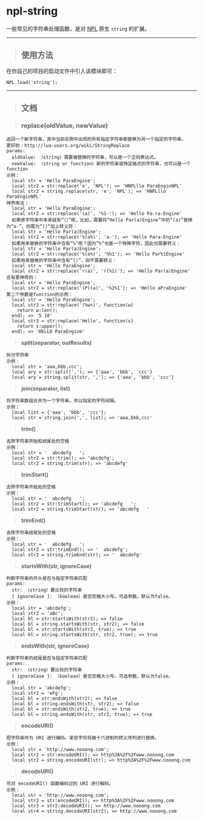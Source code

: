 # npl-string

一些常见的字符串处理函数，是对 [NPL](https://github.com/LiXizhi/NPLRuntime) 原生 `string` 的扩展。

*****

> ## 使用方法

在你自己的项目的启动文件中引入该模块即可：

    NPL.load('string');

*****

> ## 文档

> ### replace(oldValue, newValue)

    返回一个新字符串，其中当前实例中出现的所有指定字符串都替换为另一个指定的字符串。
    更好的：http://lua-users.org/wiki/StringReplace
    params:
      oldValue: （string）需要被替换的字符串，可以是一个正则表达式。
      newValue: （string or function）新的字符串或特定格式的字符串，也可以是一个function
    示例：
      local str = 'Hello ParaEngine';
      local str2 = str:replace('e', 'NPL'); => 'HNPLllo ParaEnginNPL'
      local str2 = string.replace(str, 'e', 'NPL'); => 'HNPLllo ParaEnginNPL'
    神奇用法：
      local str = 'Hello ParaEngine';
      local str2 = str:replace('(a)', '%1-'); => 'Hello Pa-ra-Engine'
      如果原字符串中本来就有“（）”呢，比如，需要将“Hello Par(a)Engine”中的“(a)”替换为“a-”。则需为“()”加上转义符：
      local str = 'Hello Par(a)Engine';
      local str2 = str:replace('%(a%)', 'a-'); => 'Hello Para-Engine'
      如果用来替换的字符串中含有“%”呢？因为“%”也是一个特殊字符，因此也需要转义：
      local str = 'Hello Par(a)Engine';
      local str2 = str:replace('%(a%)', '%%1'); => 'Hello Par%1Engine'
      如果用来替换的字符串中含有“()”，则不需要转义：
      local str = 'Hello ParaEngine';
      local str2 = str:replace('r(a)', 'r(%1)'); => 'Hello Par(a)Engine'
    还有更神奇的：
      local str = 'Hello ParaEngine';
      local str2 = str:replace('(P)(a)', '%2%1'); => 'Hello aPraEngine'
    第二个参数是function的示例：
      local str = 'Hello ParaEngine';
      local str2 = str:replace('(%w+)', function(w)
        return w:len();
      end); => '5 10'
      local str3 = str:replace('Hello', function(s)
        return s:upper();
      end); => 'HELLO ParaEngine'

> **split(separator, outResults)**

    拆分字符串
    示例：
      local str = 'aaa,bbb,ccc';
      local ary = str:split(','); => {'aaa', 'bbb', 'ccc'}
      local ary = string.split(str, ','); => {'aaa', 'bbb', 'ccc'}

> **join(separator, list)**

    将字符串数组合并为一个字符串，并以指定的字符间隔。
    示例：
      local list = {'aaa', 'bbb', 'ccc'};
      local str = string.join(',', list); => 'aaa,bbb,ccc'

> **trim()**

    去除字符串开始和结尾处的空格
    示例：
      local str = '  abcdefg   ';
      local str2 = str:trim(); => 'abcdefg';
      local str2 = string.trim(str); => 'abcdefg'

> **trimStart()**

    去除字符串开始处的空格
    示例：
      local str = '  abcdefg   ';
      local str2 = str:trimStart(); => 'abcdefg   ';
      local str2 = string.trimStart(str); => 'abcdefg   '

> **trimEnd()**

    去除字符串结尾处的空格
    示例：
      local str = '  abcdefg   ';
      local str2 = str:trimEnd(); => '  abcdefg';
      local str2 = string.trimEnd(str); => '  abcdefg'

> **startsWith(str, ignoreCase)**

    判断字符串的开头是否与指定字符串匹配
    params:
      str: （string）要比较的字符串
      [ ignoreCase ]: （boolean）是否忽略大小写。可选参数。默认为false。
    示例：
      local str = 'abcdefg';
      local str2 = 'aBc';
      local bl = str:startsWith(str2); => false
      local bl = string.startsWith(str, str2); => false
      local bl = str:startsWith(str2, true); => true
      local bl = string.startsWith(str, str2, true); => true

> **endsWith(str, ignoreCase)**

    判断字符串的结尾是否与指定字符串匹配
    params:
      str: （string）要比较的字符串
      [ ignoreCase ]: （boolean）是否忽略大小写。可选参数。默认为false。
    示例：
      local str = 'abcdefg';
      local str2 = 'eFg';
      local bl = str:endsWith(str2); => false
      local bl = string.endsWith(str, str2); => false
      local bl = str:endsWith(str2, true); => true
      local bl = string.endsWith(str, str2, true); => true

> **encodeURI()**

    把字符串作为 URI 进行编码。某些字符将被十六进制的转义序列进行替换。
    示例：
      local str = 'http://www.nooong.com';
      local str2 = str:encodeURI(); => http%3A%2F%2Fwww.nooong.com
      local str2 = string.encodeURI(str); => http%3A%2F%2Fwww.nooong.com

> **decodeURI()**

    可对 encodeURI() 函数编码过的 URI 进行解码。
    示例：
      local str = 'http://www.nooong.com';
      local str2 = str:encodeURI(); => http%3A%2F%2Fwww.nooong.com
      local str3 = str2:decodeURI(); => http://www.nooong.com
      local str4 = string.decodeURI(str2); => http://www.nooong.com


